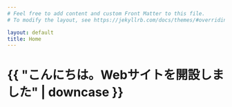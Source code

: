 ```yaml
---
# Feel free to add content and custom Front Matter to this file.
# To modify the layout, see https://jekyllrb.com/docs/themes/#overriding-theme-defaults

layout: default
title: Home
---
```

<h1>{{ "こんにちは。Webサイトを開設しました" | downcase }}</h1>

